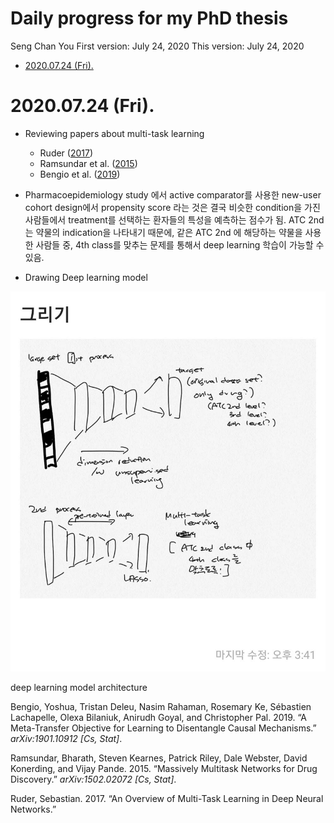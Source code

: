 Daily progress for my PhD thesis
================
Seng Chan You
First version: July 24, 2020
This version: July 24, 2020

-   [2020.07.24 (Fri).](#fri.)

2020.07.24 (Fri).
=================

-   Reviewing papers about multi-task learning
    -   Ruder ([2017](#ref-ruder_overview_2017))
    -   Ramsundar et al. ([2015](#ref-ramsundar_massively_2015))
    -   Bengio et al. ([2019](#ref-bengio_meta-transfer_2019))
-   Pharmacoepidemiology study 에서 active comparator를 사용한 new-user cohort design에서 propensity score 라는 것은 결국 비슷한 condition을 가진 사람들에서 treatment를 선택하는 환자들의 특성을 예측하는 점수가 됨. ATC 2nd는 약물의 indication을 나타내기 때문에, 같은 ATC 2nd 에 해당하는 약물을 사용한 사람들 중, 4th class를 맞추는 문제를 통해서 deep learning 학습이 가능할 수 있음.

-   Drawing Deep learning model

<img src="Figures/Fig_2020_07_24_1.jpg" alt="deep learning model architecture" width="1000" />
<p class="caption">
deep learning model architecture
</p>

Bengio, Yoshua, Tristan Deleu, Nasim Rahaman, Rosemary Ke, Sébastien Lachapelle, Olexa Bilaniuk, Anirudh Goyal, and Christopher Pal. 2019. “A Meta-Transfer Objective for Learning to Disentangle Causal Mechanisms.” *arXiv:1901.10912 \[Cs, Stat\]*.

Ramsundar, Bharath, Steven Kearnes, Patrick Riley, Dale Webster, David Konerding, and Vijay Pande. 2015. “Massively Multitask Networks for Drug Discovery.” *arXiv:1502.02072 \[Cs, Stat\]*.

Ruder, Sebastian. 2017. “An Overview of Multi-Task Learning in Deep Neural Networks.”
